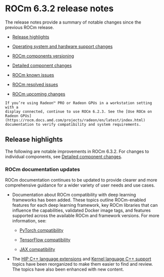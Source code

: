 # ROCm 6.3.2 release notes

The release notes provide a summary of notable changes since the previous ROCm release.

- [Release highlights](#release-highlights)

- [Operating system and hardware support changes](#operating-system-and-hardware-support-changes)

- [ROCm components versioning](#rocm-components)

- [Detailed component changes](#detailed-component-changes)

- [ROCm known issues](#rocm-known-issues)

- [ROCm resolved issues](#rocm-resolved-issues)

- [ROCm upcoming changes](#rocm-upcoming-changes)

```{note}
If you’re using Radeon™ PRO or Radeon GPUs in a workstation setting with a
display connected, continue to use ROCm 6.2.3. See the [Use ROCm on Radeon GPUs](https://rocm.docs.amd.com/projects/radeon/en/latest/index.html)
documentation to verify compatibility and system requirements.
```
## Release highlights

The following are notable improvements in ROCm 6.3.2. For changes to individual components, see
[Detailed component changes](#detailed-component-changes).

### ROCm documentation updates

ROCm documentation continues to be updated to provide clearer and more comprehensive guidance for a wider variety of user needs and use cases.

* Documentation about ROCm compatibility with deep learning frameworks has been added. These topics outline ROCm-enabled features for each deep learning framework, key ROCm libraries that can influence the capabilities, validated Docker image tags, and features supported across the available ROCm and framework versions. For more information, see:

    * [PyTorch compatibility](https://rocm.docs.amd.com/en/latest/compatibility/ml-compatibility/pytorch-compatibility.html)

    * [TensorFlow compatibility](https://rocm.docs.amd.com/en/latest/compatibility/ml-compatibility/tensorflow-compatibility.html)

    * [JAX compatibility](https://rocm.docs.amd.com/en/latest/compatibility/ml-compatibility/jax-compatibility.html)

* The [HIP C++ language extensions](https://rocm.docs.amd.com/projects/HIP/en/latest/how-to/hip_cpp_language_extensions.html) and [Kernel language C++ support](https://rocm.docs.amd.com/projects/HIP/en/latest/how-to/kernel_language_cpp_support.html) topics have been reorganized to make them easier to find and review. The topics have also been enhanced with new content.
